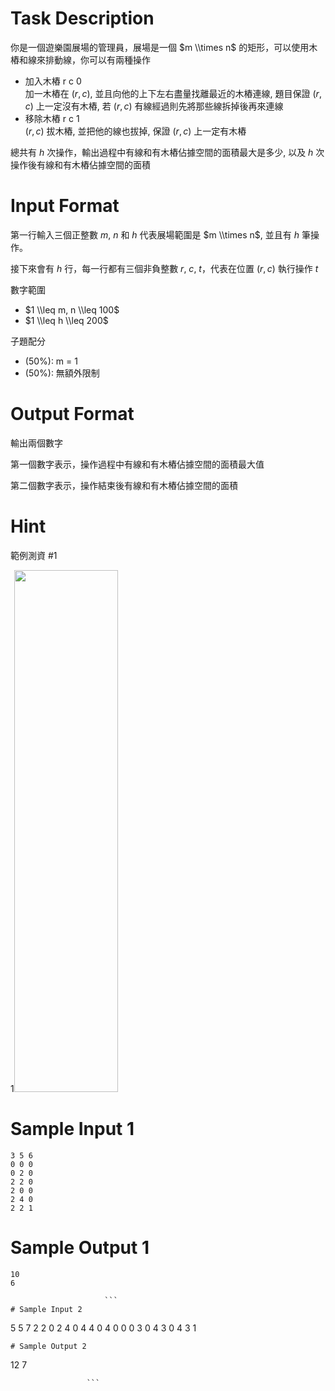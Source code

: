 # Task Description
你是一個遊樂園展場的管理員，展場是一個 $m \\times n$ 的矩形，可以使用木樁和線來排動線，你可以有兩種操作

* 加入木樁 r c 0  
   加一木樁在 $(r, c)$, 並且向他的上下左右盡量找離最近的木樁連線, 題目保證 $(r, c)$ 上一定沒有木樁, 若 $(r, c)$ 有線經過則先將那些線拆掉後再來連線
* 移除木樁 r c 1  
   $(r, c)$ 拔木樁, 並把他的線也拔掉, 保證 $(r, c)$ 上一定有木樁

總共有 $h$ 次操作，輸出過程中有線和有木樁佔據空間的面積最大是多少, 以及 $h$ 次操作後有線和有木樁佔據空間的面積
# Input Format
第一行輸入三個正整數 $m$, $n$ 和 $h$ 代表展場範圍是 $m \\times n$, 並且有 $h$ 筆操作。

接下來會有 $h$ 行，每一行都有三個非負整數 $r$, $c$, $t$，代表在位置 $(r, c)$ 執行操作 $t$  

數字範圍

* $1 \\leq m, n \\leq 100$
* $1 \\leq h \\leq 200$

子題配分

* (50%): m = 1
* (50%): 無額外限制
# Output Format
輸出兩個數字

第一個數字表示，操作過程中有線和有木樁佔據空間的面積最大值

第二個數字表示，操作結束後有線和有木樁佔據空間的面積
# Hint
範例測資 #1

1<img alt="" src="./ShowImage_id_1928" height="835" width="166" />
# Sample Input 1
```
3 5 6
0 0 0
0 2 0
2 2 0
2 0 0
2 4 0
2 2 1
```
# Sample Output 1
```
10
6

                     ```
# Sample Input 2
```
5 5 7
2 2 0
2 4 0
4 4 0
4 0 0
0 3 0
4 3 0
4 3 1
```
# Sample Output 2
```
12
7

                     ```

